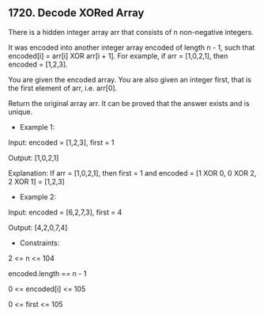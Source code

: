 ## 1720. Decode XORed Array

There is a hidden integer array arr that consists of n non-negative integers.

It was encoded into another integer array encoded of length n - 1, such that encoded[i] = arr[i] XOR arr[i + 1]. For example, if arr = [1,0,2,1], then encoded = [1,2,3].

You are given the encoded array. You are also given an integer first, that is the first element of arr, i.e. arr[0].

Return the original array arr. It can be proved that the answer exists and is unique.

 

- Example 1:

Input: encoded = [1,2,3], first = 1

Output: [1,0,2,1]

Explanation: If arr = [1,0,2,1], then first = 1 and encoded = [1 XOR 0, 0 XOR 2, 2 XOR 1] = [1,2,3]

- Example 2:

Input: encoded = [6,2,7,3], first = 4

Output: [4,2,0,7,4]
 

- Constraints:

2 <= n <= 104

encoded.length == n - 1

0 <= encoded[i] <= 105

0 <= first <= 105